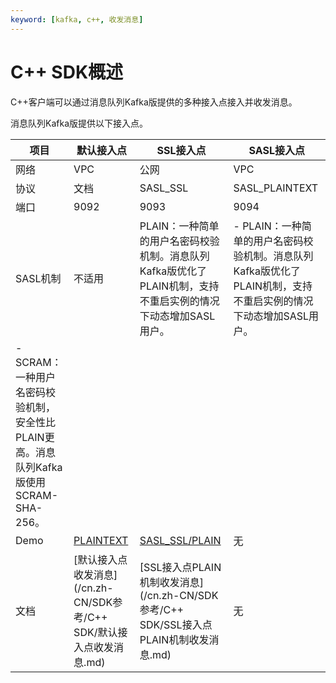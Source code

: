 ```yaml
---
keyword: [kafka, c++, 收发消息]
---
```


# C++ SDK概述

C++客户端可以通过消息队列Kafka版提供的多种接入点接入并收发消息。

消息队列Kafka版提供以下接入点。

|项目|默认接入点|SSL接入点|SASL接入点|
|--|-----|------|-------|
|网络|VPC|公网|VPC|
|协议|文档|SASL\_SSL|SASL\_PLAINTEXT|
|端口|9092|9093|9094|
|SASL机制|不适用|PLAIN：一种简单的用户名密码校验机制。消息队列Kafka版优化了PLAIN机制，支持不重启实例的情况下动态增加SASL用户。|-   PLAIN：一种简单的用户名密码校验机制。消息队列Kafka版优化了PLAIN机制，支持不重启实例的情况下动态增加SASL用户。
-   SCRAM：一种用户名密码校验机制，安全性比PLAIN更高。消息队列Kafka版使用SCRAM-SHA-256。 |
|Demo|[PLAINTEXT](https://code.aliyun.com/alikafka/aliware-kafka-demos/tree/master/kafka-cpp-demo/vpc)|[SASL\_SSL/PLAIN](https://code.aliyun.com/alikafka/aliware-kafka-demos/tree/master/kafka-cpp-demo/vpc-ssl)|无|
|文档|[默认接入点收发消息](/cn.zh-CN/SDK参考/C++ SDK/默认接入点收发消息.md)|[SSL接入点PLAIN机制收发消息](/cn.zh-CN/SDK参考/C++ SDK/SSL接入点PLAIN机制收发消息.md)|无|


